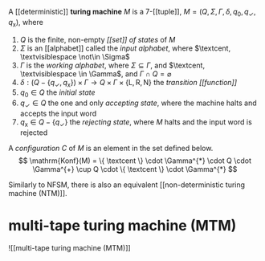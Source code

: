 
A [[deterministic]] **turing machine** $M$ is a 7-[[tuple]], $M=(Q, \Sigma, \Gamma, \delta, q_{0}, q_{\checkmark}, q_{\mathsf{x}})$, where

1. $Q$ is the finite, non-empty *[[set]] of states* of $M$
2. $\Sigma$ is an [[alphabet]] called the *input alphabet*, where $\textcent, \textvisiblespace \not\in \Sigma$ 
3. $\Gamma$ is the *working alphabet*, where $\Sigma \subseteq \Gamma$, and $\textcent, \textvisiblespace \in \Gamma$, and $\Gamma \cap Q = \varnothing$
4. $\delta:(Q-\{ q_{\checkmark}, q_{\mathsf{x}} \}) \times \Gamma \to Q \times \Gamma \times \{ \mathrm{L}, \mathrm{R}, \mathrm{N} \}$ the *transition [[function]]*
5. $q_{0} \in Q$ the *initial state*
6. $q_{\checkmark} \in Q$ the one and only *accepting state*, where the machine halts and accepts the input word
7. $q_{\mathsf{x}} \in Q - \{ q_{\checkmark} \}$ the *rejecting state*, where $M$ halts and the input word is rejected

A *configuration* $C$ of $M$ is an element in the set defined below.
$$
\mathrm{Konf}(M) = \{ \textcent \} \cdot \Gamma^{*} \cdot Q \cdot \Gamma^{+} \cup Q \cdot \{  \textcent \} \cdot \Gamma^{*}
$$


Similarly to NFSM, there is also an equivalent [[non-deterministic turing machine (NTM)]].




# multi-tape turing machine (MTM)
![[multi-tape turing machine (MTM)]]
